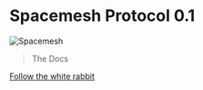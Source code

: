 # Spacemesh Protocol 0.1

<div class="cover-logo _dark" markdown="1">

![Spacemesh](assets/transparentbg.gif ':size=300x300')
    
</div>
<div class="cover-logo _light" style="display: none;" markdown="1">

![Spacemesh](assets/transparentbg-white.gif ':size=300x300')
    
</div>

> The Docs

[Follow the white rabbit](README.md)

